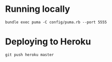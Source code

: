 # Running locally
```
bundle exec puma -C config/puma.rb --port 5555
```

# Deploying to Heroku
```
git push heroku master
```